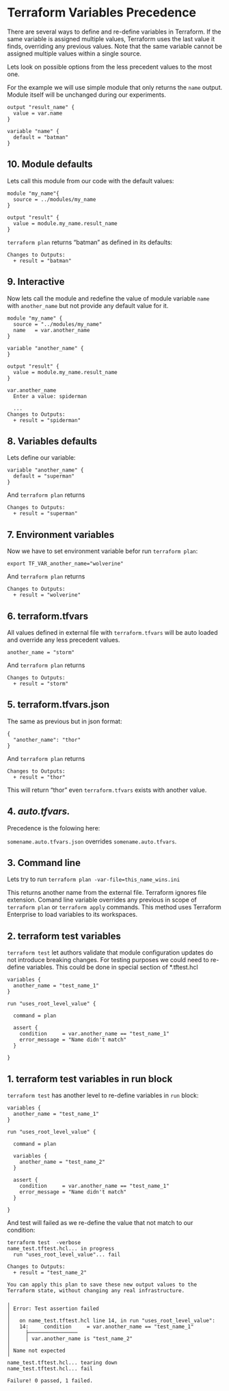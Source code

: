 # Terraform Variables Precedence

There are several ways to define and re-define variables in Terraform. If the same variable is assigned multiple values, Terraform uses the last value it finds, overriding any previous values. Note that the same variable cannot be assigned multiple values within a single source.

Lets look on possible options from the less precedent values to the most one.

For the example we will use simple module that only returns the `name` output. Module itself will be unchanged during our experiments.

```
output "result_name" {
  value = var.name
}

variable "name" {
  default = "batman"
}

```


## 10. Module defaults

Lets call this module from our code with the default values:

```
module "my_name"{
  source = ../modules/my_name
}

output "result" {
  value = module.my_name.result_name
}

```

`terraform plan` returns “batman” as defined in its defaults:

```
Changes to Outputs:
  + result = "batman"
```

## 9. Interactive

Now lets call the module and redefine the value of module variable `name` with  `another_name` but not provide any default value for it.

```
module "my_name" {
  source = "../modules/my_name"
  name   = var.another_name
}

variable "another_name" {
}

output "result" {
  value = module.my_name.result_name
}

```

```
var.another_name
  Enter a value: spiderman

  ...
Changes to Outputs:
  + result = "spiderman"

```

## 8. Variables defaults

Lets define our variable:

```
variable "another_name" {
  default = "superman"
}
```


And `terraform plan` returns


```
Changes to Outputs:
  + result = "superman"
```

## 7. Environment variables

Now we have to set environment variable befor run `terraform plan`:

`export TF_VAR_another_name="wolverine"`

And `terraform plan` returns


```
Changes to Outputs:
  + result = "wolverine"
```

## 6. terraform.tfvars

All values defined in external file with `terraform.tfvars` will be auto loaded and override any less precedent values.

`another_name = "storm"`

And `terraform plan` returns


```
Changes to Outputs:
  + result = "storm"
```

## 5. terraform.tfvars.json

The same as previous but in json format:

```
{
  "another_name": "thor"
}

```


And `terraform plan` returns


```
Changes to Outputs:
  + result = "thor"
```
This will return “thor” even `terraform.tfvars` exists with another value.

## 4. *auto.tfvars.*

Precedence is the folowing here:

`somename.auto.tfvars.json` overrides `somename.auto.tfvars`.

## 3. Command line

Lets try to run `terraform plan -var-file=this_name_wins.ini`

This returns another name from the external file. Terraform ignores file extension.
Comand line variable overrides any previous in scope of `terraform plan` or `terraform apply` commands. This method uses Terraform Enterprise to load variables to its workspaces. 

## 2. terraform test variables

`terraform test` let authors validate that module configuration updates do not introduce breaking changes. For testing purposes we could need to re-define variables.
This could be done in special section of *.tftest.hcl

```
variables {
  another_name = "test_name_1"
}

run "uses_root_level_value" {

  command = plan

  assert {
    condition     = var.another_name == "test_name_1"
    error_message = "Name didn't match"
  }

}

```

## 1. terraform test variables in run block

`terraform test` has another level to re-define variables in `run` block:

```
variables {
  another_name = "test_name_1"
}

run "uses_root_level_value" {

  command = plan

  variables {
    another_name = "test_name_2"
  }

  assert {
    condition     = var.another_name == "test_name_1"
    error_message = "Name didn't match"
  }

}

```

And test will failed as we re-define the value that not match to our condition:

```
terraform test  -verbose
name_test.tftest.hcl... in progress
  run "uses_root_level_value"... fail

Changes to Outputs:
  + result = "test_name_2"

You can apply this plan to save these new output values to the Terraform state, without changing any real infrastructure.

╷
│ Error: Test assertion failed
│ 
│   on name_test.tftest.hcl line 14, in run "uses_root_level_value":
│   14:     condition     = var.another_name == "test_name_1"
│     ├────────────────
│     │ var.another_name is "test_name_2"
│ 
│ Name not expected
╵
name_test.tftest.hcl... tearing down
name_test.tftest.hcl... fail

Failure! 0 passed, 1 failed.
```

